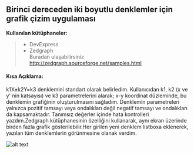 ## Birinci dereceden iki boyutlu denklemler için grafik çizim uygulaması<br/>
  **Kullanılan kütüphaneler:**<br/>
  >- DevExpress<br/>
  >- Zedgraph<br/>
  Buradan ulaşabilirsiniz http://zedgraph.sourceforge.net/samples.html <br/>
  #### **Kısa Açıklama:**
 
  k1X±k2Y=k3 denklemini standart olarak belirledim. Kullanıcıdan k1, k2 (x ve y' nin katsayısı) ve k3 parametrelerini alarak; 
  x-y koordinat düzleminde, bu denklemin grafiğinin oluşturulmasını sağladım. Denklemin parametreleri yalnızca pozitif tamsayı
  veya ondalıkları değil negatif tamsayı ve ondalıkları da kapsamaktadır. Tanımsız değerler içinde hata kontrolleri yazdım.Zedgraph
  kütüphanesinin özelliğini kullanarak, aynı ekran üzerinde birden fazla grafik gösterilebilir.Her girilen yeni denklem listboxa eklenerek,
  yazılan tüm denklemlerin görünmesine olanak verdim.
 
 ![alt text](http://www.imgim.com/app(1).png)
 
  
  
